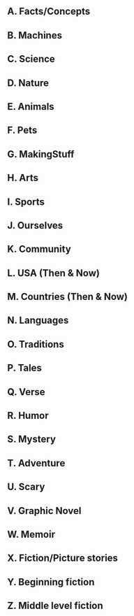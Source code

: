 ## A. Facts/Concepts

## B. Machines

## C. Science

## D. Nature

## E. Animals

## F. Pets

## G. MakingStuff

## H. Arts

## I. Sports

## J. Ourselves

## K. Community

## L. USA (Then & Now)

## M. Countries (Then & Now)

## N. Languages

## O. Traditions

## P. Tales

## Q. Verse

## R. Humor

## S. Mystery

## T. Adventure

## U. Scary

## V. Graphic Novel

## W. Memoir

## X. Fiction/Picture stories

## Y. Beginning fiction

## Z. Middle level fiction
